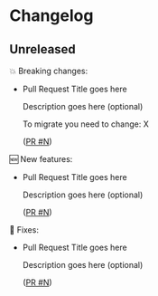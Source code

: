 # Changelog

## Unreleased

💥 Breaking changes:

- Pull Request Title goes here

  Description goes here (optional)

  To migrate you need to change: X

  ([PR #N](https://github.com/tim-s-ccs/tim-ccs-components/pull/N))

🆕 New features:

- Pull Request Title goes here

  Description goes here (optional)

  ([PR #N](https://github.com/tim-s-ccs/tim-ccs-components/pull/N))

🔧 Fixes:

- Pull Request Title goes here

  Description goes here (optional)

  ([PR #N](https://github.com/tim-s-ccs/tim-ccs-components/pull/N))
